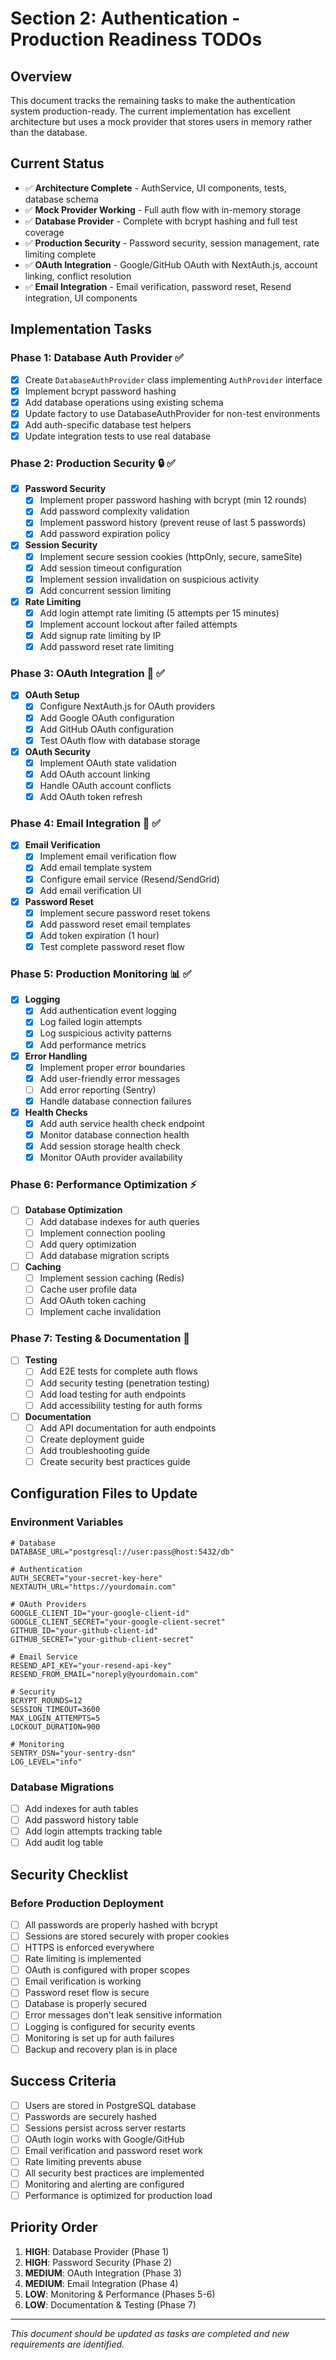 # Section 2: Authentication - Production Readiness TODOs

## Overview
This document tracks the remaining tasks to make the authentication system production-ready. The current implementation has excellent architecture but uses a mock provider that stores users in memory rather than the database.

## Current Status
- ✅ **Architecture Complete** - AuthService, UI components, tests, database schema
- ✅ **Mock Provider Working** - Full auth flow with in-memory storage
- ✅ **Database Provider** - Complete with bcrypt hashing and full test coverage
- ✅ **Production Security** - Password security, session management, rate limiting complete
- ✅ **OAuth Integration** - Google/GitHub OAuth with NextAuth.js, account linking, conflict resolution
- ✅ **Email Integration** - Email verification, password reset, Resend integration, UI components

## Implementation Tasks

### Phase 1: Database Auth Provider ✅
- [x] Create `DatabaseAuthProvider` class implementing `AuthProvider` interface
- [x] Implement bcrypt password hashing
- [x] Add database operations using existing schema
- [x] Update factory to use DatabaseAuthProvider for non-test environments
- [x] Add auth-specific database test helpers
- [x] Update integration tests to use real database

### Phase 2: Production Security 🔒 ✅
- [x] **Password Security**
  - [x] Implement proper password hashing with bcrypt (min 12 rounds)
  - [x] Add password complexity validation
  - [x] Implement password history (prevent reuse of last 5 passwords)
  - [x] Add password expiration policy

- [x] **Session Security**
  - [x] Implement secure session cookies (httpOnly, secure, sameSite)
  - [x] Add session timeout configuration
  - [x] Implement session invalidation on suspicious activity
  - [x] Add concurrent session limiting

- [x] **Rate Limiting**
  - [x] Add login attempt rate limiting (5 attempts per 15 minutes)
  - [x] Implement account lockout after failed attempts
  - [x] Add signup rate limiting by IP
  - [x] Add password reset rate limiting

### Phase 3: OAuth Integration 🔗 ✅
- [x] **OAuth Setup**
  - [x] Configure NextAuth.js for OAuth providers
  - [x] Add Google OAuth configuration
  - [x] Add GitHub OAuth configuration
  - [x] Test OAuth flow with database storage

- [x] **OAuth Security**
  - [x] Implement OAuth state validation
  - [x] Add OAuth account linking
  - [x] Handle OAuth account conflicts
  - [x] Add OAuth token refresh

### Phase 4: Email Integration 📧 ✅
- [x] **Email Verification**
  - [x] Implement email verification flow
  - [x] Add email template system
  - [x] Configure email service (Resend/SendGrid)
  - [x] Add email verification UI

- [x] **Password Reset**
  - [x] Implement secure password reset tokens
  - [x] Add password reset email templates
  - [x] Add token expiration (1 hour)
  - [x] Test complete password reset flow

### Phase 5: Production Monitoring 📊 ✅
- [x] **Logging**
  - [x] Add authentication event logging
  - [x] Log failed login attempts
  - [x] Log suspicious activity patterns
  - [x] Add performance metrics

- [x] **Error Handling**
  - [x] Implement proper error boundaries
  - [x] Add user-friendly error messages
  - [ ] Add error reporting (Sentry)
  - [x] Handle database connection failures

- [x] **Health Checks**
  - [x] Add auth service health check endpoint
  - [x] Monitor database connection health
  - [x] Add session storage health check
  - [x] Monitor OAuth provider availability

### Phase 6: Performance Optimization ⚡
- [ ] **Database Optimization**
  - [ ] Add database indexes for auth queries
  - [ ] Implement connection pooling
  - [ ] Add query optimization
  - [ ] Add database migration scripts

- [ ] **Caching**
  - [ ] Implement session caching (Redis)
  - [ ] Cache user profile data
  - [ ] Add OAuth token caching
  - [ ] Implement cache invalidation

### Phase 7: Testing & Documentation 🧪
- [ ] **Testing**
  - [ ] Add E2E tests for complete auth flows
  - [ ] Add security testing (penetration testing)
  - [ ] Add load testing for auth endpoints
  - [ ] Add accessibility testing for auth forms

- [ ] **Documentation**
  - [ ] Add API documentation for auth endpoints
  - [ ] Create deployment guide
  - [ ] Add troubleshooting guide
  - [ ] Create security best practices guide

## Configuration Files to Update

### Environment Variables
```env
# Database
DATABASE_URL="postgresql://user:pass@host:5432/db"

# Authentication
AUTH_SECRET="your-secret-key-here"
NEXTAUTH_URL="https://yourdomain.com"

# OAuth Providers
GOOGLE_CLIENT_ID="your-google-client-id"
GOOGLE_CLIENT_SECRET="your-google-client-secret"
GITHUB_ID="your-github-client-id"
GITHUB_SECRET="your-github-client-secret"

# Email Service
RESEND_API_KEY="your-resend-api-key"
RESEND_FROM_EMAIL="noreply@yourdomain.com"

# Security
BCRYPT_ROUNDS=12
SESSION_TIMEOUT=3600
MAX_LOGIN_ATTEMPTS=5
LOCKOUT_DURATION=900

# Monitoring
SENTRY_DSN="your-sentry-dsn"
LOG_LEVEL="info"
```

### Database Migrations
- [ ] Add indexes for auth tables
- [ ] Add password history table
- [ ] Add login attempts tracking table
- [ ] Add audit log table

## Security Checklist

### Before Production Deployment
- [ ] All passwords are properly hashed with bcrypt
- [ ] Sessions are stored securely with proper cookies
- [ ] HTTPS is enforced everywhere
- [ ] Rate limiting is implemented
- [ ] OAuth is configured with proper scopes
- [ ] Email verification is working
- [ ] Password reset flow is secure
- [ ] Database is properly secured
- [ ] Error messages don't leak sensitive information
- [ ] Logging is configured for security events
- [ ] Monitoring is set up for auth failures
- [ ] Backup and recovery plan is in place

## Success Criteria
- [ ] Users are stored in PostgreSQL database
- [ ] Passwords are securely hashed
- [ ] Sessions persist across server restarts
- [ ] OAuth login works with Google/GitHub
- [ ] Email verification and password reset work
- [ ] Rate limiting prevents abuse
- [ ] All security best practices are implemented
- [ ] Monitoring and alerting are configured
- [ ] Performance is optimized for production load

## Priority Order
1. **HIGH**: Database Provider (Phase 1)
2. **HIGH**: Password Security (Phase 2)
3. **MEDIUM**: OAuth Integration (Phase 3)
4. **MEDIUM**: Email Integration (Phase 4)
5. **LOW**: Monitoring & Performance (Phases 5-6)
6. **LOW**: Documentation & Testing (Phase 7)

---

*This document should be updated as tasks are completed and new requirements are identified.*